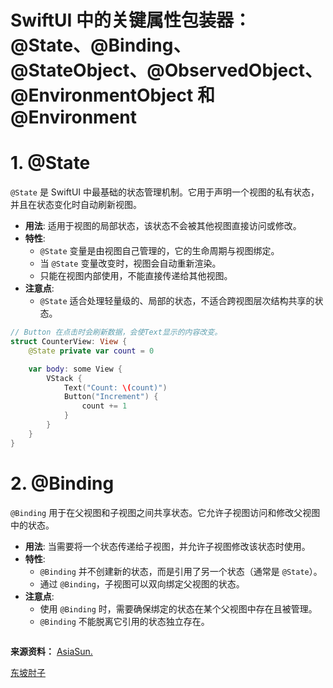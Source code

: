 # SwiftUI 中的关键属性包装器：@State、@Binding、@StateObject、@ObservedObject、@EnvironmentObject 和 @Environment



# 1. @State

`@State` 是 SwiftUI 中最基础的状态管理机制。它用于声明一个视图的私有状态，并且在状态变化时自动刷新视图。

- **用法**: 适用于视图的局部状态，该状态不会被其他视图直接访问或修改。
- **特性**:
  - `@State` 变量是由视图自己管理的，它的生命周期与视图绑定。
  - 当 `@State` 变量改变时，视图会自动重新渲染。
  - 只能在视图内部使用，不能直接传递给其他视图。
- **注意点**:
  - `@State` 适合处理轻量级的、局部的状态，不适合跨视图层次结构共享的状态。

```swift
// Button 在点击时会刷新数据，会使Text显示的内容改变。
struct CounterView: View {
    @State private var count = 0

    var body: some View {
        VStack {
            Text("Count: \(count)")
            Button("Increment") {
                count += 1
            }
        }
    }
}
```



# 2. @Binding

`@Binding` 用于在父视图和子视图之间共享状态。它允许子视图访问和修改父视图中的状态。

- **用法**: 当需要将一个状态传递给子视图，并允许子视图修改该状态时使用。
- **特性**:
  - `@Binding` 并不创建新的状态，而是引用了另一个状态（通常是 `@State`）。
  - 通过 `@Binding`，子视图可以双向绑定父视图的状态。
- **注意点**:
  - 使用 `@Binding` 时，需要确保绑定的状态在某个父视图中存在且被管理。
  - `@Binding` 不能脱离它引用的状态独立存在。

```
```





















**来源资料：**
[AsiaSun.](https://blog.csdn.net/IOSSHAN/article/details/141212949?ops_request_misc=%257B%2522request%255Fid%2522%253A%2522F236430E-0308-4CE4-BF1A-B16058B7EDC6%2522%252C%2522scm%2522%253A%252220140713.130102334.pc%255Fall.%2522%257D&request_id=F236430E-0308-4CE4-BF1A-B16058B7EDC6&biz_id=0&utm_medium=distribute.pc_search_result.none-task-blog-2~all~first_rank_ecpm_v1~rank_v31_ecpm-5-141212949-null-null.142^v100^control&utm_term=%40StateObject&spm=1018.2226.3001.4187)

[东坡肘子](https://fatbobman.com/zh/posts/exploring-key-property-wrappers-in-swiftui)

